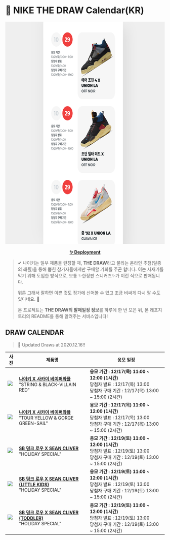 # 👟 NIKE THE DRAW Calendar(KR)

<div align="center">
  <a href="https://junhoyeo.github.io/NIKE-THE-DRAW-Calendar/">
    <img src="./docs/images/preview.png" alt="Preview image of deployed application" height="700px" width="700px" />
  </a>
</div>

<p align="center">
  <a href="https://junhoyeo.github.io/NIKE-THE-DRAW-Calendar/">
    <strong>✨ Deployment</strong>
  </a>
</p>

> ✔ 나이키는 일부 제품을 런칭할 때, **THE DRAW**라고 불리는 온라인 추첨(일종의 래플)을 통해 뽑힌 참가자들에게만 구매할 기회를 주곤 합니다. 이는 사재기를 막기 위해 도입한 방식으로, 보통 ✨한정판 스니커즈✨가 이런 식으로 판매됩니다.
>
> 뭐튼 그래서 잘하면 이쁜 것도 정가에 신어볼 수 있고 조금 비싸게 다시 팔 수도 있다네요. 🤭
>
> 본 프로젝트는 **THE DRAW의 발매일정 정보**를 하루에 한 번 모은 뒤, 본 레포지토리의 README를 통해 알려주는 서비스입니다!

## DRAW CALENDAR

<!-- DRAW CALENDAR: START -->

> 👟 Updated Draws at 2020.12.16‼️

| 사진 | 제품명 | 응모 일정 |
| --- | ---- | ------- |
| <img src="https://static-breeze.nike.co.kr/kr/ko_kr/cmsstatic/product/DD3035-200/951506a6-6417-42ac-b5cc-6ec611cf8587_primary.jpg?snkrBrowse" width="256" /> | <a href="https://www.nike.com/kr/launch/t/men/fw/nike-sportswear/DD3035-200/xjys26/nike-vaporwaffle-sacai"><strong>나이키 X 사카이 베이퍼와플</strong><br /></a> "STRING & BLACK-VILLAIN RED" | <strong>응모 기간 : 12/17(목) 11:00 ~ 12:00 (1시간)</strong><br />당첨자 발표 : 12/17(목) 13:00<br />당첨자 구매 기간 : 12/17(목) 13:00 ~ 15:00 (2시간) |
| <img src="https://static-breeze.nike.co.kr/kr/ko_kr/cmsstatic/product/CV1363-700/e00bd277-fe7f-42fe-a776-febc3871178b_primary.jpg?snkrBrowse" width="256" /> | <a href="https://www.nike.com/kr/launch/t/men/fw/nike-sportswear/CV1363-700/iwfi55/nike-vaporwaffle-sacai"><strong>나이키 X 사카이 베이퍼와플</strong><br /></a> "TOUR YELLOW & GORGE GREEN-SAIL" | <strong>응모 기간 : 12/17(목) 11:00 ~ 12:00 (1시간)</strong><br />당첨자 발표 : 12/17(목) 13:00<br />당첨자 구매 기간 : 12/17(목) 13:00 ~ 15:00 (2시간) |
| <img src="https://static-breeze.nike.co.kr/kr/ko_kr/cmsstatic/product/DC9936-100/fd33a604-2684-40b9-8f44-1f69511f872a_primary.jpg?snkrBrowse" width="256" /> | <a href="https://www.nike.com/kr/launch/t/adult-unisex/fw/action-outdoor/DC9936-100/iwbw65/nike-sb-dunk-low-pro-qs"><strong>SB 덩크 로우 X SEAN CLIVER</strong><br /></a> "HOLIDAY SPECIAL" | <strong>응모 기간 : 12/19(토) 11:00 ~ 12:00 (1시간)</strong><br />당첨자 발표 : 12/19(토) 13:00<br />당첨자 구매 기간 : 12/19(토) 13:00 ~ 15:00 (2시간) |
| <img src="https://static-breeze.nike.co.kr/kr/ko_kr/cmsstatic/product/DJ2519-400/bd3304da-a114-4d89-a895-cb6f4afaaab8_primary.jpg?snkrBrowse" width="256" /> | <a href="https://www.nike.com/kr/launch/t/little-kids/fw/action-outdoor/DJ2519-400/zgpx86/nike-sb-dunk-low-pro-qs-ps"><strong>SB 덩크 로우 X SEAN CLIVER (LITTLE KIDS)</strong><br /></a> "HOLIDAY SPECIAL" | <strong>응모 기간 : 12/19(토) 11:00 ~ 12:00 (1시간)</strong><br />당첨자 발표 : 12/19(토) 13:00<br />당첨자 구매 기간 : 12/19(토) 13:00 ~ 15:00 (2시간) |
| <img src="https://static-breeze.nike.co.kr/kr/ko_kr/cmsstatic/product/DJ2520-400/da26e283-7513-4f1f-96f0-2e4758faa4cc_primary.jpg?snkrBrowse" width="256" /> | <a href="https://www.nike.com/kr/launch/t/baby/fw/action-outdoor/DJ2520-400/opsn46/nike-sb-dunk-low-pro-qs-td"><strong>SB 덩크 로우 X SEAN CLIVER (TODDLER)</strong><br /></a> "HOLIDAY SPECIAL" | <strong>응모 기간 : 12/19(토) 11:00 ~ 12:00 (1시간)</strong><br />당첨자 발표 : 12/19(토) 13:00<br />당첨자 구매 기간 : 12/19(토) 13:00 ~ 15:00 (2시간) |

<!-- DRAW CALENDAR: END -->
